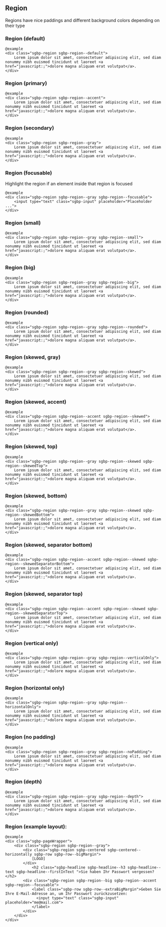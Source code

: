 ## Region

Regions have nice paddings and different background colors depending on their type

### Region (default)

    @example
    <div class="sgbp-region sgbp-region--default">
        Lorem ipsum dolor sit amet, consectetuer adipiscing elit, sed diam nonummy nibh euismod tincidunt ut laoreet <a href="javascript:;">dolore magna aliquam erat volutpat</a>.
    </div>

### Region (primary)

    @example
    <div class="sgbp-region sgbp-region--accent">
        Lorem ipsum dolor sit amet, consectetuer adipiscing elit, sed diam nonummy nibh euismod tincidunt ut laoreet <a href="javascript:;">dolore magna aliquam erat volutpat</a>.
    </div>

### Region (secondary)

    @example
    <div class="sgbp-region sgbp-region--gray">
        Lorem ipsum dolor sit amet, consectetuer adipiscing elit, sed diam nonummy nibh euismod tincidunt ut laoreet <a href="javascript:;">dolore magna aliquam erat volutpat</a>.
    </div>

### Region (focusable)

Highlight the region if an element inside that region is focused

    @example
    <div class="sgbp-region sgbp-region--gray sgbp-region--focusable">
        <input type="text" class="sgbp-input" placeholder="Placeholder ...">
    </div>

### Region (small)

    @example
    <div class="sgbp-region sgbp-region--gray sgbp-region--small">
        Lorem ipsum dolor sit amet, consectetuer adipiscing elit, sed diam nonummy nibh euismod tincidunt ut laoreet <a href="javascript:;">dolore magna aliquam erat volutpat</a>.
    </div>

### Region (big)

    @example
    <div class="sgbp-region sgbp-region--gray sgbp-region--big">
        Lorem ipsum dolor sit amet, consectetuer adipiscing elit, sed diam nonummy nibh euismod tincidunt ut laoreet <a href="javascript:;">dolore magna aliquam erat volutpat</a>.
    </div>

### Region (rounded)

    @example
    <div class="sgbp-region sgbp-region--gray sgbp-region--rounded">
        Lorem ipsum dolor sit amet, consectetuer adipiscing elit, sed diam nonummy nibh euismod tincidunt ut laoreet <a href="javascript:;">dolore magna aliquam erat volutpat</a>.
    </div>

### Region (skewed, gray)

    @example
    <div class="sgbp-region sgbp-region--gray sgbp-region--skewed">
        Lorem ipsum dolor sit amet, consectetuer adipiscing elit, sed diam nonummy nibh euismod tincidunt ut laoreet <a href="javascript:;">dolore magna aliquam erat volutpat</a>.
    </div>

### Region (skewed, accent)

    @example
    <div class="sgbp-region sgbp-region--accent sgbp-region--skewed">
        Lorem ipsum dolor sit amet, consectetuer adipiscing elit, sed diam nonummy nibh euismod tincidunt ut laoreet <a href="javascript:;">dolore magna aliquam erat volutpat</a>.
    </div>

### Region (skewed, top)

    @example
    <div class="sgbp-region sgbp-region--gray sgbp-region--skewed sgbp-region--skewedTop">
        Lorem ipsum dolor sit amet, consectetuer adipiscing elit, sed diam nonummy nibh euismod tincidunt ut laoreet <a href="javascript:;">dolore magna aliquam erat volutpat</a>.
    </div>

### Region (skewed, bottom)

    @example
    <div class="sgbp-region sgbp-region--gray sgbp-region--skewed sgbp-region--skewedBottom">
        Lorem ipsum dolor sit amet, consectetuer adipiscing elit, sed diam nonummy nibh euismod tincidunt ut laoreet <a href="javascript:;">dolore magna aliquam erat volutpat</a>.
    </div>

### Region (skewed, separator bottom)

    @example
    <div class="sgbp-region sgbp-region--accent sgbp-region--skewed sgbp-region--skewedSeparatorBottom">
        Lorem ipsum dolor sit amet, consectetuer adipiscing elit, sed diam nonummy nibh euismod tincidunt ut laoreet <a href="javascript:;">dolore magna aliquam erat volutpat</a>.
    </div>

### Region (skewed, separator top)

    @example
    <div class="sgbp-region sgbp-region--accent sgbp-region--skewed sgbp-region--skewedSeparatorTop">
        Lorem ipsum dolor sit amet, consectetuer adipiscing elit, sed diam nonummy nibh euismod tincidunt ut laoreet <a href="javascript:;">dolore magna aliquam erat volutpat</a>.
    </div>

### Region (vertical only)

    @example
    <div class="sgbp-region sgbp-region--gray sgbp-region--verticalOnly">
        Lorem ipsum dolor sit amet, consectetuer adipiscing elit, sed diam nonummy nibh euismod tincidunt ut laoreet <a href="javascript:;">dolore magna aliquam erat volutpat</a>.
    </div>

### Region (horizontal only)

    @example
    <div class="sgbp-region sgbp-region--gray sgbp-region--horizontalOnly">
        Lorem ipsum dolor sit amet, consectetuer adipiscing elit, sed diam nonummy nibh euismod tincidunt ut laoreet <a href="javascript:;">dolore magna aliquam erat volutpat</a>.
    </div>

### Region (no padding)

    @example
    <div class="sgbp-region sgbp-region--gray sgbp-region--noPadding">
        Lorem ipsum dolor sit amet, consectetuer adipiscing elit, sed diam nonummy nibh euismod tincidunt ut laoreet <a href="javascript:;">dolore magna aliquam erat volutpat</a>.
    </div>

### Region (depth)

    @example
    <div class="sgbp-region sgbp-region--gray sgbp-region--depth">
        Lorem ipsum dolor sit amet, consectetuer adipiscing elit, sed diam nonummy nibh euismod tincidunt ut laoreet <a href="javascript:;">dolore magna aliquam erat volutpat</a>.
    </div>

### Region (example layout):

    @example
    <div class="sgbp-pageWrapper">
        <div class="sgbp-region sgbp-region--gray">
            <div class="sgbp-region sgbp-centered sgbp-centered--horizontally sgbp-row sgbp-row--bigMargin">
                [LOGO]
            </div>
                <h2 class="sgbp-headline sgbp-headline--h3 sgbp-headline--text sgbp-headline--firstInText ">Sie haben Ihr Passwort vergessen?</h2>
            <div class="sgbp-region sgbp-region--big sgbp-region--accent sgbp-region--focusable">
                <label class="sgbp-row sgbp-row--extraBigMargin">Geben Sie Ihre E-Mail-Adresse an, um Ihr Passwort zurückzusetzen:
                  <input type="text" class="sgbp-input" placeholder="me@mail.com">
                </label>
            </div>
        </div>
    </div>
